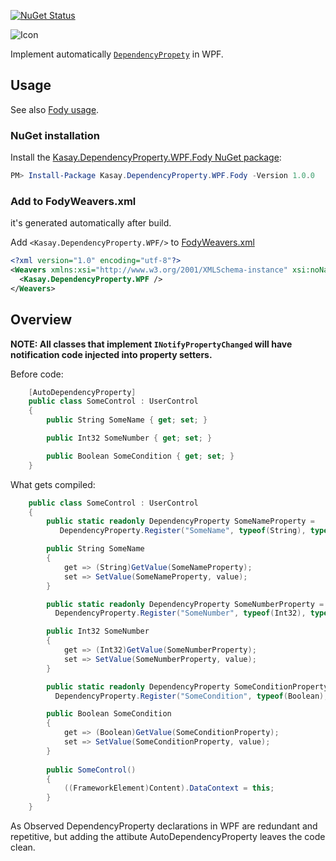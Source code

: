 [![NuGet Status](http://img.shields.io/nuget/v/PropertyChanged.Fody.svg?style=flat&max-age=86400)](https://www.nuget.org/packages/Kasay.DependencyProperty.WPF.Fody/)

![Icon](https://raw.githubusercontent.com/robinzevallos/Kasay.DependencyProperty.WPF.Fody/master/kasay_icon.png)
      
Implement automatically [`DependencyPropety`](https://docs.microsoft.com/en-us/dotnet/framework/wpf/advanced/how-to-implement-a-dependency-property) in WPF.

## Usage

See also [Fody usage](https://github.com/Fody/Fody#usage).

### NuGet installation

Install the [Kasay.DependencyProperty.WPF.Fody NuGet package](https://www.nuget.org/packages/Kasay.DependencyProperty.WPF.Fody/):

```powershell
PM> Install-Package Kasay.DependencyProperty.WPF.Fody -Version 1.0.0	
```
### Add to FodyWeavers.xml
it's generated automatically after build.

Add `<Kasay.DependencyProperty.WPF/>` to [FodyWeavers.xml](https://github.com/Fody/Fody#add-fodyweaversxml)

```xml
<?xml version="1.0" encoding="utf-8"?>
<Weavers xmlns:xsi="http://www.w3.org/2001/XMLSchema-instance" xsi:noNamespaceSchemaLocation="FodyWeavers.xsd">
  <Kasay.DependencyProperty.WPF />
</Weavers>
```

## Overview

**NOTE: All classes that implement `INotifyPropertyChanged` will have notification code injected into property setters.**

Before code:

```csharp
    [AutoDependencyProperty]
    public class SomeControl : UserControl
    {
        public String SomeName { get; set; }

        public Int32 SomeNumber { get; set; }

        public Boolean SomeCondition { get; set; }
    }
```

What gets compiled:

```csharp
    public class SomeControl : UserControl
    {
        public static readonly DependencyProperty SomeNameProperty =
           DependencyProperty.Register("SomeName", typeof(String), typeof(ExpectedControl));

        public String SomeName
        {
            get => (String)GetValue(SomeNameProperty);
            set => SetValue(SomeNameProperty, value);
        }

        public static readonly DependencyProperty SomeNumberProperty =
          DependencyProperty.Register("SomeNumber", typeof(Int32), typeof(ExpectedControl));

        public Int32 SomeNumber
        {
            get => (Int32)GetValue(SomeNumberProperty);
            set => SetValue(SomeNumberProperty, value);
        }

        public static readonly DependencyProperty SomeConditionProperty =
          DependencyProperty.Register("SomeCondition", typeof(Boolean), typeof(ExpectedControl));

        public Boolean SomeCondition
        {
            get => (Boolean)GetValue(SomeConditionProperty);
            set => SetValue(SomeConditionProperty, value);
        }
        
        public SomeControl()
        {
            ((FrameworkElement)Content).DataContext = this;
        }
    }
```
As Observed DependencyProperty declarations in WPF are redundant and repetitive, but adding the attibute AutoDependencyProperty leaves the code clean.
